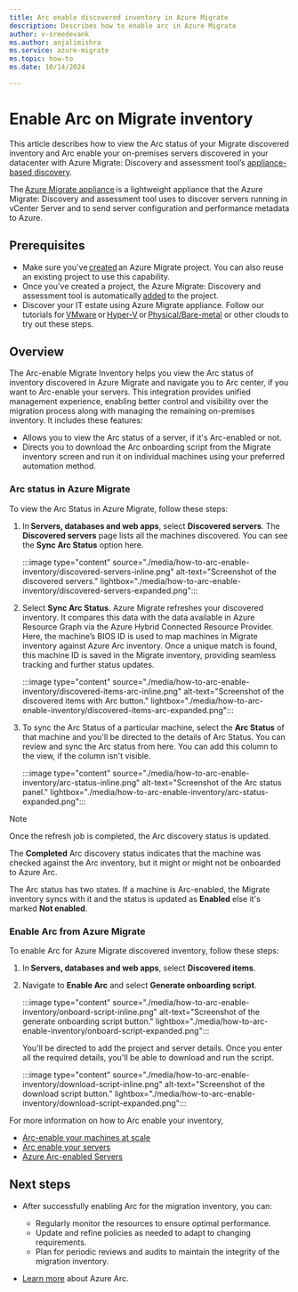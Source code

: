 ```yaml
---
title: Arc enable discovered inventory in Azure Migrate
description: Describes how to enable arc in Azure Migrate
author: v-sreedevank
ms.author: anjalimishra
ms.service: azure-migrate
ms.topic: how-to
ms.date: 10/14/2024

---
```


# Enable Arc on Migrate inventory 


This article describes how to view the Arc status of your Migrate discovered inventory and Arc enable your on-premises servers discovered in your datacenter with Azure Migrate: Discovery and assessment tool’s [appliance-based discovery](how-to-set-up-appliance-vmware.md).  

The [Azure Migrate appliance](migrate-appliance.md) is a lightweight appliance that the Azure Migrate: Discovery and assessment tool uses to discover servers running in vCenter Server and to send server configuration and performance metadata to Azure. 

## Prerequisites 

- Make sure you've [created](create-manage-projects.md) an Azure Migrate project. You can also reuse an existing project to use this capability. 
- Once you've created a project, the Azure Migrate: Discovery and assessment tool is automatically [added](how-to-create-assessment.md) to the project. 
- Discover your IT estate using Azure Migrate appliance. Follow our tutorials for [VMware](./tutorial-discover-vmware.md) or [Hyper-V](tutorial-discover-hyper-v.md) or [Physical/Bare-metal](tutorial-discover-physical.md) or other clouds to try out these steps. 

## Overview 

The Arc-enable Migrate Inventory helps you view the Arc status of inventory discovered in Azure Migrate and navigate you to Arc center, if you want to Arc-enable your servers. This integration provides unified management experience, enabling better control and visibility over the migration process along with managing the remaining on-premises inventory. It includes these features:  

- Allows you to view the Arc status of a server, if it's Arc-enabled or not. 
- Directs you to download the Arc onboarding script from the Migrate inventory screen and run it on individual machines using your preferred automation method. 

### Arc status in Azure Migrate
 
To view the Arc Status in Azure Migrate, follow these steps:

1. In **Servers, databases and web apps**, select **Discovered servers**.
The **Discovered servers** page lists all the machines discovered. You can see the **Sync Arc Status** option here. 

   :::image type="content" source="./media/how-to-arc-enable-inventory/discovered-servers-inline.png" alt-text="Screenshot of the discovered servers." lightbox="./media/how-to-arc-enable-inventory/discovered-servers-expanded.png":::
 
2. Select **Sync Arc Status**. Azure Migrate refreshes your discovered inventory. It compares this data with the data available in Azure Resource Graph via the Azure Hybrid Connected Resource Provider. Here, the machine’s BIOS ID is used to map machines in Migrate inventory against Azure Arc inventory. Once a unique match is found, this machine ID is saved in the Migrate inventory, providing seamless tracking and further status updates. 

   :::image type="content" source="./media/how-to-arc-enable-inventory/discovered-items-arc-inline.png" alt-text="Screenshot of the discovered items with Arc button." lightbox="./media/how-to-arc-enable-inventory/discovered-items-arc-expanded.png":::

3. To sync the Arc Status of a particular machine, select the **Arc Status** of that machine and you'll be directed to the details of Arc Status. You can review and sync the Arc status from here. You can add this column to the view, if the column isn't visible. 

   :::image type="content" source="./media/how-to-arc-enable-inventory/arc-status-inline.png" alt-text="Screenshot of the Arc status panel." lightbox="./media/how-to-arc-enable-inventory/arc-status-expanded.png":::

> [!Note] 
> Once the refresh job is completed, the Arc discovery status is updated. 

The **Completed** Arc discovery status indicates that the machine was checked against the Arc inventory, but it might or might not be onboarded to Azure Arc. 

The Arc status has two states. If a machine is Arc-enabled, the Migrate inventory syncs with it and the status is updated as **Enabled** else it's marked **Not enabled**.

### Enable Arc from Azure Migrate

To enable Arc for Azure Migrate discovered inventory, follow these steps:  

1. In **Servers, databases and web apps**, select **Discovered items**.

2. Navigate to **Enable Arc** and select **Generate onboarding script**. 
 
   :::image type="content" source="./media/how-to-arc-enable-inventory/onboard-script-inline.png" alt-text="Screenshot of the generate onboarding script button." lightbox="./media/how-to-arc-enable-inventory/onboard-script-expanded.png":::

   You'll be directed to add the project and server details. Once you enter all the required details, you'll be able to download and run the script. 

   :::image type="content" source="./media/how-to-arc-enable-inventory/download-script-inline.png" alt-text="Screenshot of the download script button." lightbox="./media/how-to-arc-enable-inventory/download-script-expanded.png":::
 
For more information on how to Arc enable your inventory,  

- [Arc-enable your machines at scale](/azure/azure-arc/servers/onboard-service-principal) 
- [Arc enable your servers](/azure/azure-arc/servers/learn/quick-enable-hybrid-vm) 
- [Azure Arc-enabled Servers](/azure/azure-arc/servers/learn/quick-enable-hybrid-vm) 

## Next steps 

- After successfully enabling Arc for the migration inventory, you can: 

   - Regularly monitor the resources to ensure optimal performance. 
   - Update and refine policies as needed to adapt to changing requirements. 
   - Plan for periodic reviews and audits to maintain the integrity of the migration inventory. 
- [Learn more](/azure/azure-arc/overview) about Azure Arc. 